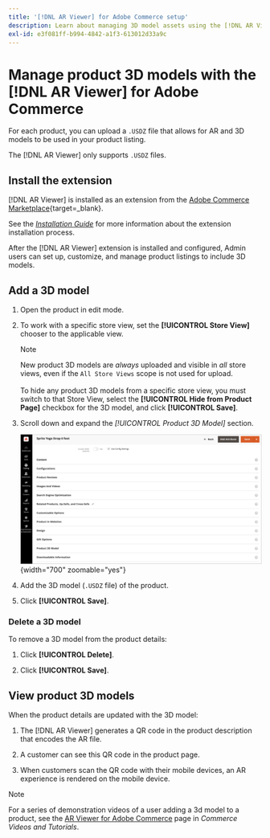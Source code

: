 ```yaml
---
title: '[!DNL AR Viewer] for Adobe Commerce setup'
description: Learn about managing 3D model assets using the [!DNL AR Viewer] extension for your product listings.
exl-id: e3f081ff-b994-4842-a1f3-613012d33a9c
---
```

# Manage product 3D models with the [!DNL AR Viewer] for Adobe Commerce

For each product, you can upload a `.USDZ` file that allows for AR and 3D models to be used in your product listing.

The [!DNL AR Viewer] only supports `.USDZ` files.

## Install the extension

[!DNL AR Viewer] is installed as an extension from the [Adobe Commerce Marketplace](https://commercemarketplace.adobe.com/magento-module-arviewer.html){target=_blank}.

See the [_Installation Guide_](https://experienceleague.adobe.com/docs/commerce-operations/installation-guide/tutorials/extensions.html) for more information about the extension installation process.

After the [!DNL AR Viewer] extension is installed and configured, Admin users can set up, customize, and manage product listings to include 3D models.

## Add a 3D model

1. Open the product in edit mode.

1. To work with a specific store view, set the **[!UICONTROL Store View]** chooser to the applicable view.

   >[!NOTE]
   >
   >New product 3D models are _always_ uploaded and visible in _all_ store views, even if the `All Store Views` scope is not used for upload. <br/><br/>To hide any product 3D models from a specific store view, you must switch to that Store View, select the **[!UICONTROL Hide from Product Page]** checkbox for the 3D model, and click **[!UICONTROL Save]**.

1. Scroll down and expand the _[!UICONTROL Product 3D Model]_ section.

   ![Menu Pop-up](assets/ar-viewer-product-options.png){width="700" zoomable="yes"}

1. Add the 3D model (`.USDZ` file) of the product.

1. Click **[!UICONTROL Save]**.

### Delete a 3D model

To remove a 3D model from the product details: 

1. Click **[!UICONTROL Delete]**. 

1. Click **[!UICONTROL Save]**.

## View product 3D models

When the product details are updated with the 3D model:

1. The [!DNL AR Viewer] generates a QR code in the product description that encodes the AR file.

1. A customer can see this QR code in the product page.

1. When customers scan the QR code with their mobile devices, an AR experience is rendered on the mobile device.

>[!NOTE]
>
> For a series of demonstration videos of a user adding a 3d model to a product, see the [AR Viewer for Adobe Commerce](https://experienceleague.adobe.com/docs/commerce-learn/tutorials/catalog/augmented-reality.html) page in _Commerce Videos and Tutorials_.
